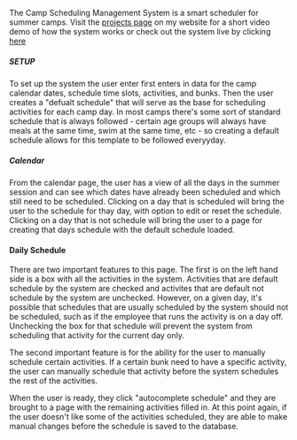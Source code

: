 The Camp Scheduling Management System is a smart scheduler for summer camps. Visit the [projects page](https://eitan-bar-david.herokuapp.com/projects) on my website for a short video demo of how the system works or check out the system live by clicking [here](https://camp-schedule-management.herokuapp.com/)

##### SETUP
To set up the system the user enter first enters in data for the camp calendar dates, schedule time slots, activities, and bunks. Then the user creates a "defualt schedule" that will serve as the base for scheduling activities for each camp day. In most camps there's some sort of standard schedule that is always followed - certain age groups will always have meals at the same time, swim at the same time, etc - so creating a default schedule allows for this template to be followed everyyday.

##### Calendar
From the calendar page, the user has a view of all the days in the summer session and can see which dates have already been scheduled and which still need to be scheduled. Clicking on a day that is scheduled will bring the user to the schedule for thay day, with option to edit or reset the schedule. Clicking on a day that is not schedule will bring the user to a page for creating that days schedule with the default schedule loaded.

#### Daily Schedule
There are two important features to this page. The first is on the left hand side is a box with all the activities in the system. Activities that are default schedule by the system are checked and activites that are default not schedule by the system are unchecked. However, on a given day, it's possible that schedules that are usually scheduled by the system should not be scheduled, such as if the employee that runs the activity is on a day off. Unchecking the box for that schedule will prevent the system from scheduling that activity for the current day only.

The second important feature is for the ability for the user to manually schedule certain activities. If a certain bunk need to have a specific activity, the user can manually schedule that activity before the system schedules the rest of the activities.

When the user is ready, they click "autocomplete schedule" and they are brought to a page with the remaining activities filled in. At this point again, if the user doesn't like some of the activities scheduled, they are able to make manual changes before the schedule is saved to the database.